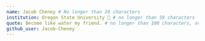 ```yaml
---
name: Jacob Cheney # No longer than 28 characters
institution: Oregon State University 🚩 # no longer than 58 characters
quote: Become like water my friend. # no longer than 100 characters, avoid using quotes(") to guarantee the format remains the same.
github_user: Jacob-Cheney
---
```


